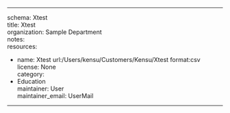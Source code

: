 


---  
schema: Xtest  
title: Xtest  
organization: Sample Department  
notes:   
resources:  
- name: Xtest 
 url:/Users/kensu/Customers/Kensu/Xtest 
 format:csv  
license: None  
category:
 - Education  
maintainer: User  
maintainer_email: UserMail  
---